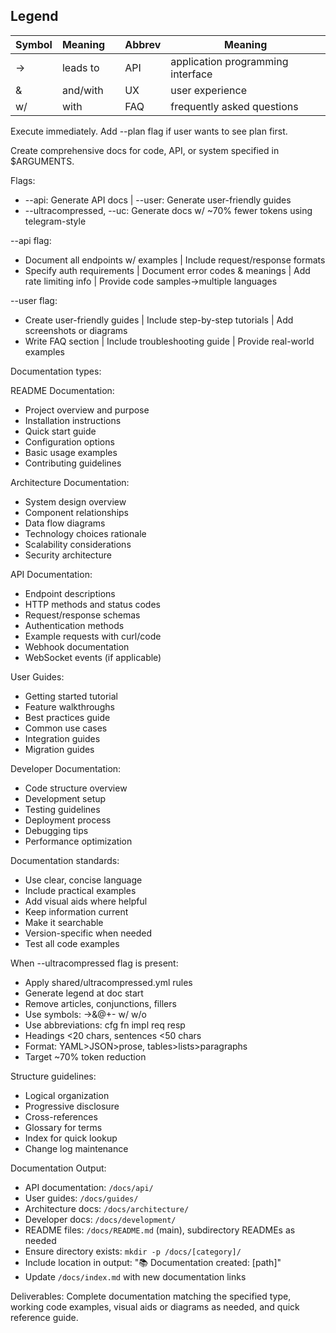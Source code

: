 ## Legend

| Symbol | Meaning  |     | Abbrev | Meaning                           |
| ------ | -------- | --- | ------ | --------------------------------- |
| →      | leads to |     | API    | application programming interface |
| &      | and/with |     | UX     | user experience                   |
| w/     | with     |     | FAQ    | frequently asked questions        |

Execute immediately. Add --plan flag if user wants to see plan first.

Create comprehensive docs for code, API, or system specified in $ARGUMENTS.

Flags:

- --api: Generate API docs | --user: Generate user-friendly guides
- --ultracompressed, --uc: Generate docs w/ ~70% fewer tokens using telegram-style

--api flag:

- Document all endpoints w/ examples | Include request/response formats
- Specify auth requirements | Document error codes & meanings | Add rate limiting info | Provide code samples→multiple languages

--user flag:

- Create user-friendly guides | Include step-by-step tutorials | Add screenshots or diagrams
- Write FAQ section | Include troubleshooting guide | Provide real-world examples

Documentation types:

README Documentation:

- Project overview and purpose
- Installation instructions
- Quick start guide
- Configuration options
- Basic usage examples
- Contributing guidelines

Architecture Documentation:

- System design overview
- Component relationships
- Data flow diagrams
- Technology choices rationale
- Scalability considerations
- Security architecture

API Documentation:

- Endpoint descriptions
- HTTP methods and status codes
- Request/response schemas
- Authentication methods
- Example requests with curl/code
- Webhook documentation
- WebSocket events (if applicable)

User Guides:

- Getting started tutorial
- Feature walkthroughs
- Best practices guide
- Common use cases
- Integration guides
- Migration guides

Developer Documentation:

- Code structure overview
- Development setup
- Testing guidelines
- Deployment process
- Debugging tips
- Performance optimization

Documentation standards:

- Use clear, concise language
- Include practical examples
- Add visual aids where helpful
- Keep information current
- Make it searchable
- Version-specific when needed
- Test all code examples

When --ultracompressed flag is present:

- Apply shared/ultracompressed.yml rules
- Generate legend at doc start
- Remove articles, conjunctions, fillers
- Use symbols: →&@+- w/ w/o
- Use abbreviations: cfg fn impl req resp
- Headings <20 chars, sentences <50 chars
- Format: YAML>JSON>prose, tables>lists>paragraphs
- Target ~70% token reduction

Structure guidelines:

- Logical organization
- Progressive disclosure
- Cross-references
- Glossary for terms
- Index for quick lookup
- Change log maintenance

Documentation Output:

- API documentation: `/docs/api/`
- User guides: `/docs/guides/`
- Architecture docs: `/docs/architecture/`
- Developer docs: `/docs/development/`
- README files: `/docs/README.md` (main), subdirectory READMEs as needed
- Ensure directory exists: `mkdir -p /docs/[category]/`
- Include location in output: "📚 Documentation created: [path]"
- Update `/docs/index.md` with new documentation links

Deliverables: Complete documentation matching the specified type, working code examples, visual aids or diagrams as needed, and quick reference guide.

